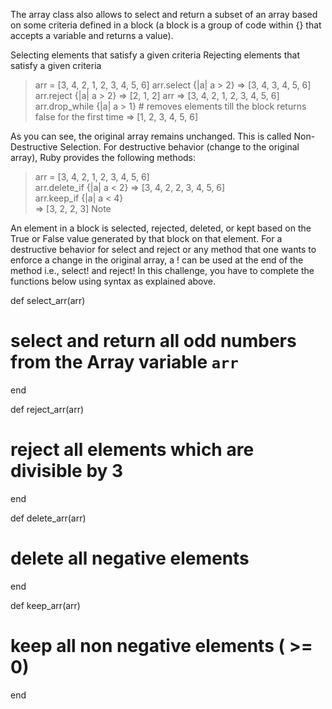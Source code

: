 The array class also allows to select and return a subset of an array based on some criteria defined in a block (a block is a group of code within {} that accepts a variable and returns a value).

Selecting elements that satisfy a given criteria
Rejecting elements that satisfy a given criteria
 > arr = [3, 4, 2, 1, 2, 3, 4, 5, 6]
 > arr.select {|a| a > 2}
 => [3, 4, 3, 4, 5, 6]
 > arr.reject {|a| a > 2}
 => [2, 1, 2]
 > arr
 => [3, 4, 2, 1, 2, 3, 4, 5, 6]
 > arr.drop_while {|a| a > 1} # removes elements till the block returns false for the first time
 => [1, 2, 3, 4, 5, 6]

As you can see, the original array remains unchanged. This is called Non-Destructive Selection.
For destructive behavior (change to the original array), Ruby provides the following methods:

 > arr = [3, 4, 2, 1, 2, 3, 4, 5, 6]  
 > arr.delete_if {|a| a < 2}
  => [3, 4, 2, 2, 3, 4, 5, 6]  
 > arr.keep_if {|a| a < 4}  
 => [3, 2, 2, 3]
Note

An element in a block is selected, rejected, deleted, or kept based on the True or False value generated by that block on that element.
For a destructive behavior for select and reject or any method that one wants to enforce a change in the original array, a ! can be used at the end of the method i.e., select! and reject!
In this challenge, you have to complete the functions below using syntax as explained above.


def select_arr(arr)
  # select and return all odd numbers from the Array variable `arr`
end

def reject_arr(arr)
  # reject all elements which are divisible by 3
end

def delete_arr(arr)
  # delete all negative elements
end

def keep_arr(arr)
  # keep all non negative elements ( >= 0)
end
